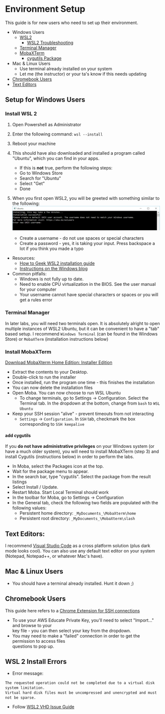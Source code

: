 # Environment Setup

This guide is for new users who need to set up their environment.

- Windows Users
  - [WSL2](#Install-WSL-2)
    - [WSL2 Troubleshooting](#WSL-2-Install-Errors)
  - [Terminal Manager](#Terminal-Manager)
  - [MobaXTerm](#Install-MobaXTerm)
    - [cygutils Package](#add-cygutils)
- Mac & Linux Users
  - Use terminal already installed on your system
  - Let me (the instructor) or your ta's know if this needs updating
- [Chromebook Users](#Chromebook-Users)
- [Text Editors](#Text-Editors)

## Setup for Windows Users

### Install WSL 2

1. Open Powershell as Administrator
2. Enter the following command: `wsl --install`
3. Reboot your machine
4. This should have also downloaded and installed a program called "Ubuntu", which you can find in your apps.

   - If this is **not** true, perform the following steps:
   - Go to Windows Store
   - Search for "Ubuntu"
   - Select "Get"
   - Done

5. When you first open WSL2, you will be greeted with something similar to the following:
   ![Ubuntu Install](Images/ubuntuinstall.png)

   - Create a username - do not use spaces or special characters
   - Create a password - yes, it is taking your input. Press backspace a lot if you think you made a typo

- Resources:
  - [How to Geek WSL2 installation guide](https://www.howtogeek.com/744328/how-to-install-the-windows-subsystem-for-linux-on-windows-11/)
  - [Instructions on the Windows blog](https://docs.microsoft.com/en-us/windows/wsl/setup/environment)
- Common pitfalls:
  - Windows is not fully up to date.
  - Need to enable CPU virtualization in the BIOS. See the user manual for your computer
  - Your username cannot have special characters or spaces or you will get a rules error

### Terminal Manager

In later labs, you will need two terminals open. It is absolutely alright to open multiple instances of WSL2 Ubuntu, but it can be convenient to have a "tab" based setup. I recommend `Windows Terminal` (can be found in the Windows Store) or `MobaXTerm` (installation instructions below)

### Install MobaXTerm

[Download MobaXterm Home Edition: Installer Edition](https://download.mobatek.net/2152021112100754/MobaXterm_Installer_v21.5.zip)

- Extract the contents to your Desktop.
- Double-click to run the installer
- Once installed, run the program one time - this finishes the installation
- You can now delete the installation files
- Open Moba. You can now choose to run WSL Ubuntu
  - To change terminals, go to Settings -> Configuration. Select the Terminal tab. In the dropdown at the bottom, change from `bash` to `WSL Ubuntu`
- Keep your SSH session "alive" - prevent timeouts from not interacting
  - `Settings` -> `Configuration`. In `SSH` tab, checkmark the box corresponding to `SSH keepalive`

#### add cygutils

If you **do not have administrative privileges** on your Windows system (or have a much older system), you will need to install MobaXTerm (step 3) and install Cygutils (instructions below) in order to perform the labs.

- In Moba, select the Packages icon at the top.
- Wait for the package menu to appear.
- In the search bar, type "cygutils". Select the package from the result listings
- Select Install / Update.
- Restart Moba. Start Local Terminal should work
- In the toolbar for Moba, go to Settings -> Configuration
- In the General tab, check the following two fields are populated with the following values:
  - Persistent home directory: `_MyDocuments_\MobaXterm\home`
  - Persistent root directory: `_MyDocuments_\MobaXterm\slash`

## Text Editors:

I recommend [Visual Studio Code](https://code.visualstudio.com/) as a cross platform solution (plus dark mode looks cool). You can also use any default text editor on your system (Notepad, Notepad++, or whatever Mac's have).

## Mac & Linux Users

- You should have a terminal already installed. Hunt it down ;)

## Chromebook Users

This guide here refers to a [Chrome Extension for SSH connections](https://www.lifewire.com/how-to-use-chromebook-ssh-client-4690108)

- To use your AWS Educate Private Key, you'll need to select "Import..." and browse to your  
  key file - you can then select your key from the dropdown.
- You may need to make a "failed" connection in order to get the permission to access files  
  questions to pop up.

## WSL 2 Install Errors

- Error message:

```
The requested operation could not be completed due to a virtual disk system limitation.
Virtual hard disk files must be uncompressed and unencrypted and must not be sparse.
```

- Follow [WSL2 VHD Issue Guide](https://utf9k.net/blog/wsl2-vhd-issue/)
